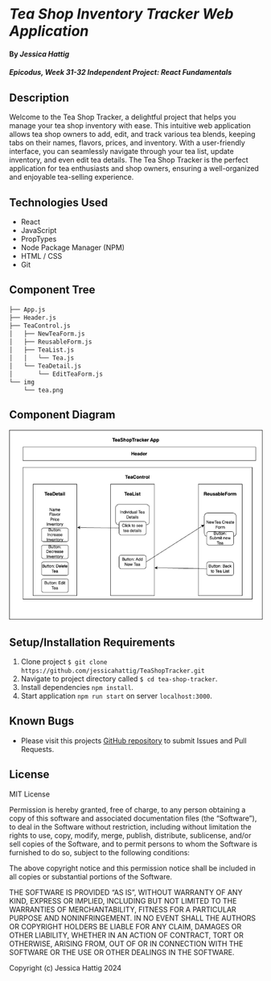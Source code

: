 # _Tea Shop Inventory Tracker Web Application_

#### By _**Jessica Hattig**_

#### _Epicodus, Week 31-32 Independent Project: React Fundamentals_

## Description
Welcome to the Tea Shop Tracker, a delightful project that helps you manage your tea shop inventory with ease. This intuitive web application allows tea shop owners to add, edit, and track various tea blends, keeping tabs on their names, flavors, prices, and inventory. With a user-friendly interface, you can seamlessly navigate through your tea list, update inventory, and even edit tea details. The Tea Shop Tracker is the perfect application for tea enthusiasts and shop owners, ensuring a well-organized and enjoyable tea-selling experience.

## Technologies Used
- React
- JavaScript
- PropTypes
- Node Package Manager (NPM)
- HTML / CSS
- Git

## Component Tree
```
├── App.js
├── Header.js
├── TeaControl.js
│   ├── NewTeaForm.js
│   ├── ReusableForm.js
│   ├── TeaList.js
│   │   └── Tea.js
│   └── TeaDetail.js
│       └── EditTeaForm.js
└── img
    └── tea.png 
```
## Component Diagram
![diagram](TeaShopDiagram.png)

## Setup/Installation Requirements
1. Clone project `$ git clone https://github.com/jessicahattig/TeaShopTracker.git`
2. Navigate to project directory called `$ cd tea-shop-tracker`. 
3. Install dependencies `npm install`.
4. Start application `npm run start` on server `localhost:3000`.

## Known Bugs
- Please visit this projects [GitHub repository]() to submit Issues and Pull Requests.

## License
MIT License

Permission is hereby granted, free of charge, to any person obtaining a copy of this software and associated documentation files (the “Software”), to deal in the Software without restriction, including without limitation the rights to use, copy, modify, merge, publish, distribute, sublicense, and/or sell copies of the Software, and to permit persons to whom the Software is furnished to do so, subject to the following conditions:

The above copyright notice and this permission notice shall be included in all copies or substantial portions of the Software.

THE SOFTWARE IS PROVIDED “AS IS”, WITHOUT WARRANTY OF ANY KIND, EXPRESS OR IMPLIED, INCLUDING BUT NOT LIMITED TO THE WARRANTIES OF MERCHANTABILITY, FITNESS FOR A PARTICULAR PURPOSE AND NONINFRINGEMENT. IN NO EVENT SHALL THE AUTHORS OR COPYRIGHT HOLDERS BE LIABLE FOR ANY CLAIM, DAMAGES OR OTHER LIABILITY, WHETHER IN AN ACTION OF CONTRACT, TORT OR OTHERWISE, ARISING FROM, OUT OF OR IN CONNECTION WITH THE SOFTWARE OR THE USE OR OTHER DEALINGS IN THE SOFTWARE.

Copyright (c) Jessica Hattig 2024